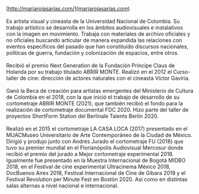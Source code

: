 [http://mariarojasarias.com/](mariarojasarias.com)<br /><br />
Es artista visual y cineasta de la Universidad Nacional de Colombia. Su trabajo artístico
se desarrolla en los ámbitos audiovisuales e instalativos con la imagen en movimiento.
Trabaja con materiales de archivo oficiales y no oficiales buscando articular de manera
expandida las relaciones con eventos específicos del pasado que han constituido
discursos nacionales, políticas de guerra, fundación y colonización de espacios, entre
otros.<br /><br />
Recibió el premio Next Generation de la Fundación Príncipe Claus de Holanda por su
trabajo titulado ABRIR MONTE. Realizó en el 2012 el Curso-taller de cine: dirección de
actores naturales con el cineasta Víctor Gaviria.<br /><br />
Ganó la Beca de creación para artistas emergentes del Ministerio de Cultura de
Colombia en el 2018, con la que inició el trabajo de desarrollo de su
cortometraje ABRIR MONTE (2021), que también recibió el fondo para la realización
de cortometraje documental FDC 2020. Hizo parte del taller de proyectos ShortForm
Station del Berlinale Talents Berlin 2020.<br /><br />
Realizó en el 2015 el cortometraje LA CASA LOCA (2017) presentado en el MUACMuseo Universitario de Arte Contemporáneo de la Ciudad de México. Dirigió y
produjo junto con Andrés Jurado el cortometraje FU (2018) que tuvo su premier
mundial en el Florianópolis Audiovisual Mercosur donde recibió el premio del jurado a
Mejor cortometraje experimental 2018. Igualmente fue presentado en la Muestra
Internacional de Bogotá MIDBO 2018, en el Festival de cine experimental Ultracinema
México 2018, DocBuenos Aires 2018, Festival Internacional de Cine de Gibara 2019 y el
Festival Revolution per Minute Fest en Bostón 2020. Así como en distintas salas
alternas a nivel nacional e internacional.
